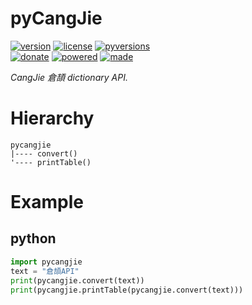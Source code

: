 # pyCangJie

<badges>[![version](https://img.shields.io/pypi/v/pycangjie.svg)](https://pypi.org/project/pycangjie/)
[![license](https://img.shields.io/pypi/l/pycangjie.svg)](https://pypi.org/project/pycangjie/)
[![pyversions](https://img.shields.io/pypi/pyversions/pycangjie.svg)](https://pypi.org/project/pycangjie/)  
[![donate](https://img.shields.io/badge/Donate-Paypal-0070ba.svg)](https://paypal.me/foxe6)
[![powered](https://img.shields.io/badge/Powered%20by-UTF8-red.svg)](https://paypal.me/foxe6)
[![made](https://img.shields.io/badge/Made%20with-PyCharm-red.svg)](https://paypal.me/foxe6)
</badges>

<i>CangJie 倉頡 dictionary API.</i>

# Hierarchy

```
pycangjie
|---- convert()
'---- printTable()
```

# Example

## python
```python
import pycangjie
text = "倉頡API"
print(pycangjie.convert(text))
print(pycangjie.printTable(pycangjie.convert(text)))
```
